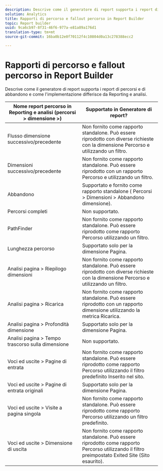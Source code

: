 ```yaml
---
description: Descrive come il generatore di report supporta i report di percorsi e di abbandono e come l'implementazione differisce da Reporting e analisi.
solution: Analytics
title: Rapporti di percorso e fallout percorso in Report Builder
topic: Report builder
uuid: 9ca6cb97-8f31-46f6-977a-e81a89a176d1
translation-type: tm+mt
source-git-commit: 16ba0b12e0f70112f4c10804d0a13c278388ecc2

---
```



# Rapporti di percorso e fallout percorso in Report Builder

Descrive come il generatore di report supporta i report di percorsi e di abbandono e come l'implementazione differisce da Reporting e analisi.

| Nome report percorso in Reporting e analisi (percorsi &gt; dimensione &gt;) | Supportato in Generatore di report? |
|--- |--- |
| Flusso dimensione successivo/precedente | Non fornito come rapporto standalone. Può essere riprodotto con diverse richieste con la dimensione Percorso e utilizzando un filtro. |
| Dimensioni successivo/precedente | Non fornito come rapporto standalone. Può essere riprodotto con un rapporto Percorso e utilizzando un filtro. |
| Abbandono | Supportato e fornito come rapporto standalone ( Percorsi &gt; Dimensioni &gt; Abbandono dimensione). |
| Percorsi completi | Non supportato. |
| PathFinder | Non fornito come rapporto standalone. Può essere riprodotto come rapporto Percorso utilizzando un filtro. |
| Lunghezza percorso | Supportato solo per la dimensione Pagina. |
| Analisi pagina &gt; Riepilogo dimensioni | Non fornito come rapporto standalone. Può essere riprodotto con diverse richieste con la dimensione Percorso e utilizzando un filtro. |
| Analisi pagina &gt; Ricarica | Non fornito come rapporto standalone. Può essere riprodotto con un rapporto dimensione utilizzando la metrica Ricarica. |
| Analisi pagina &gt; Profondità dimensione | Supportato solo per la dimensione Pagina. |
| Analisi pagina &gt; Tempo trascorso sulla dimensione | Non supportato. |
| Voci ed uscite &gt; Pagine di entrata | Non fornito come rapporto standalone. Può essere riprodotto come rapporto Percorso utilizzando il filtro predefinito Inserito nel sito. |
| Voci ed uscite &gt; Pagine di entrata originali | Supportato solo per la dimensione Pagina. |
| Voci ed uscite &gt; Visite a pagina singola | Non fornito come rapporto standalone. Può essere riprodotto come rapporto Percorso utilizzando un filtro predefinito. |
| Voci ed uscite &gt; Dimensione di uscita | Non fornito come rapporto standalone. Può essere riprodotto come rapporto Percorso utilizzando il filtro preimpostato Exited Site (Sito esaurito). |
